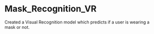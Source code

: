 # Mask_Recognition_VR
Created a Visual Recognition model which predicts if a user is wearing a mask or not.
